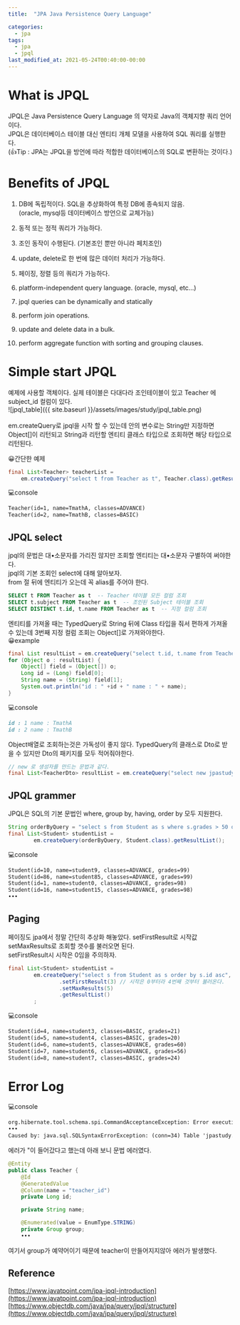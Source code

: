 ```yaml
---
title:  "JPA Java Persistence Query Language"

categories:
  - jpa
tags:
  - jpa
  - jpql
last_modified_at: 2021-05-24T00:40:00-00:00
---
```


# What is JPQL
JPQL은 Java Persistence Query Language 의 약자로 Java의 객체지향 쿼리 언어이다.    
JPQL은 데이터베이스 테이블 대신 엔티티 개체 모델을 사용하여 SQL 쿼리를 실행한다.   
(👍Tip : JPA는 JPQL을 방언에 따라 적합한 데이터베이스의 SQL로 변환하는 것이다.)   

# Benefits of JPQL
1. DB에 독립적이다. SQL을 추상화하여 특정 DB에 종속되지 않음.   
   (oracle, mysql등 데이터베이스 방언으로 교체가능)
2. 동적 또는 정적 쿼리가 가능하다.
3. 조인 동작이 수행된다. (기본조인 뿐만 아니라 페치조인)
4. update, delete로 한 번에 많은 데이터 처리가 가능하다.
5. 페이징, 정렬 등의 쿼리가 가능하다.
   
1. platform-independent query language. (oracle, mysql, etc...)
2. jpql queries can be dynamically and statically 
3. perform join operations.
4. update and delete data in a bulk.
5. perform aggregate function with sorting and grouping clauses.

# Simple start JPQL
예제에 사용할 객체이다. 실제 테이블은 다대다라 조인테이블이 있고 Teacher 에 subject_id 컬럼이 있다.   
![jpql_table]({{ site.baseurl }}/assets/images/study/jpql_table.png)    
<br>
em.createQuery로 jpql을 시작 할 수 있는데 안의 변수로는 String만 지정하면 Object[]이 리턴되고
String과 리턴할 엔티티 클래스 타입으로 조회하면 해당 타입으로 리턴된다.

😀간단한 예제   
```java
final List<Teacher> teacherList = 
    em.createQuery("select t from Teacher as t", Teacher.class).getResultList();
```

💻console
```markdown 
Teacher(id=1, name=TmathA, classes=ADVANCE)
Teacher(id=2, name=TmathB, classes=BASIC)
```

## JPQL select
jpql의 문법은 대•소문자를 가리진 않지만 조회할 엔티티는 대•소문자 구별하여 써야한다.   
jpql의 기본 조회인 select에 대해 알아보자.      
from 절 뒤에 엔티티가 오는데 꼭 alias를 주어야 한다.
```sql
SELECT t FROM Teacher as t  -- Teacher 테이블 모든 컬럼 조회
SELECT t.subject FROM Teacher as t  -- 조인된 Subject 테이블 조회
SELECT DISTINCT t.id, t.name FROM Teacher as t  -- 지정 컬럼 조회
```
엔티티를 가져올 때는 TypedQuery로 String 뒤에 Class 타입을 줘서 편하게 가져올 수 있는데 3번째 지정 컬럼 조회는 Object[]로 가져와야한다.   
😀example   
```java
final List resultList = em.createQuery("select t.id, t.name from Teacher as t").getResultList();
for (Object o : resultList) {
    Object[] field = (Object[]) o;
    Long id = (Long) field[0];
    String name = (String) field[1];
    System.out.println("id : " +id + " name : " + name);
}
```
💻console
```markdown
id : 1 name : TmathA
id : 2 name : TmathB
```

Object배열로 조회하는것은 가독성이 좋지 않다. TypedQuery의 클래스로 Dto로 받을 수 있지만 Dto의 패키지를 모두 적어줘야한다.   
```java
// new 로 생성자를 만드는 문법과 같다.
final List<TeacherDto> resultList = em.createQuery("select new jpastudy.dto.TeacherDto(t.id, t.name) from Teacher as t", TeacherDto.class).getResultList();
```

## JPQL grammer
JPQL은 SQL의 기본 문법인 where, group by, having, order by 모두 지원한다.
```java
String orderByQuery = "select s from Student as s where s.grades > 50 order by s.grades desc";
final List<Student> studentList =
        em.createQuery(orderByQuery, Student.class).getResultList();
```
💻console
```markdown
Student(id=10, name=student9, classes=ADVANCE, grades=99)
Student(id=86, name=student85, classes=ADVANCE, grades=99)
Student(id=1, name=student0, classes=ADVANCE, grades=98)
Student(id=16, name=student15, classes=ADVANCE, grades=98)
•••
```

## Paging
페이징도 jpa에서 정말 간단히 추상화 해놓았다. setFirstResult로 시작값 setMaxResults로 조회할 갯수를 불러오면 된다.   
setFirstResult시 시작은 0임을 주의하자.   
```java
final List<Student> studentList =
        em.createQuery("select s from Student as s order by s.id asc", Student.class)
                .setFirstResult(3) // 시작은 0부터라 4번째 것부터 불러온다.
                .setMaxResults(5)
                .getResultList()
        ;
```
💻console
```markdown
Student(id=4, name=student3, classes=BASIC, grades=21)
Student(id=5, name=student4, classes=BASIC, grades=20)
Student(id=6, name=student5, classes=ADVANCE, grades=60)
Student(id=7, name=student6, classes=ADVANCE, grades=56)
Student(id=8, name=student7, classes=BASIC, grades=24)
```

# Error Log
💻console  
```markdown
org.hibernate.tool.schema.spi.CommandAcceptanceException: Error executing DDL "
•••
Caused by: java.sql.SQLSyntaxErrorException: (conn=34) Table 'jpastudy.teacher' doesn't exist
```
에러가 "이 들어갔다고 했는데 아래 보니 문법 에러였다. 
```java
@Entity
public class Teacher {
    @Id
    @GeneratedValue
    @Column(name = "teacher_id")
    private Long id;

    private String name;

    @Enumerated(value = EnumType.STRING)
    private Group group;
    •••
```
여기서 group가 예약어이기 때문에 teacher이 만들어지지않아 에러가 발생했다.
   


## Reference
[https://www.javatpoint.com/jpa-jpql-introduction](https://www.javatpoint.com/jpa-jpql-introduction)   
[https://www.objectdb.com/java/jpa/query/jpql/structure](https://www.objectdb.com/java/jpa/query/jpql/structure)   


